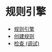# 规则引擎

- [规则引擎](./zh_CN/rule/rule-engine.md)
- [创建规则](./zh_CN/rule/rule-create.md)
- [检查 (调试)](./zh_CN/rule/rule-example.md)
